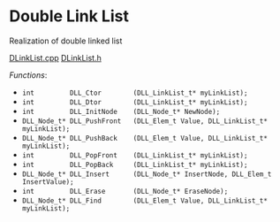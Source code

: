 # Double Link List

Realization of double linked list

[DLinkList.cpp](https://github.com/khmelnitskiianton/DLinkedList/DLinkList.cpp)
[DLinkList.h](https://github.com/khmelnitskiianton/DLinkedList/DLinkList.h)

*Functions*:

- `int         DLL_Ctor        (DLL_LinkList_t* myLinkList);`
- `int         DLL_Dtor        (DLL_LinkList_t* myLinkList);`
- `int         DLL_InitNode    (DLL_Node_t* NewNode);`
- `DLL_Node_t* DLL_PushFront   (DLL_Elem_t Value, DLL_LinkList_t* myLinkList);`
- `DLL_Node_t* DLL_PushBack    (DLL_Elem_t Value, DLL_LinkList_t* myLinkList);`
- `int         DLL_PopFront    (DLL_LinkList_t* myLinkList);`
- `int         DLL_PopBack     (DLL_LinkList_t* myLinkList); `
- `DLL_Node_t* DLL_Insert      (DLL_Node_t* InsertNode, DLL_Elem_t InsertValue);`
- `int         DLL_Erase       (DLL_Node_t* EraseNode);`
- `DLL_Node_t* DLL_Find        (DLL_Elem_t Value, DLL_LinkList_t* myLinkList);`


